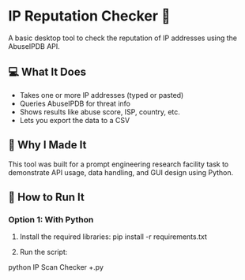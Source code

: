 # IP Reputation Checker 🔎

A basic desktop tool to check the reputation of IP addresses using the AbuseIPDB API.

## 💻 What It Does

- Takes one or more IP addresses (typed or pasted)
- Queries AbuseIPDB for threat info
- Shows results like abuse score, ISP, country, etc.
- Lets you export the data to a CSV

## 🧠 Why I Made It

This tool was built for a prompt engineering research facility task to demonstrate API usage, data handling, and GUI design using Python.

## 🚀 How to Run It

### Option 1: With Python
1. Install the required libraries:
   pip install -r requirements.txt

2. Run the script:

python IP Scan Checker +.py
